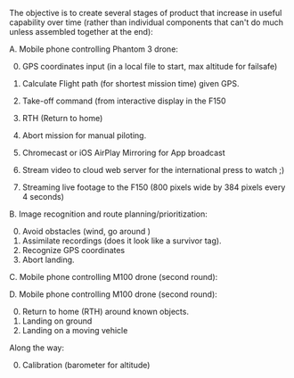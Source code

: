 The objective is to create several stages of product that increase in useful capability over time 
(rather than individual components that can't do much unless assembled together at the end):

A. Mobile phone controlling Phantom 3 drone:

   0. GPS coordinates input (in a local file to start, max altitude for failsafe)
   0. Calculate Flight path (for shortest mission time) given GPS.
   0. Take-off command (from interactive display in the F150
   0. RTH (Return to home)
   0. Abort mission for manual piloting.

   0. Chromecast or iOS AirPlay Mirroring for App broadcast
   0. Stream video to cloud web server for the international press to watch ;)
   0. Streaming live footage to the F150 (800 pixels wide by 384 pixels every 4 seconds)

B. Image recognition and route planning/prioritization:

   0. Avoid obstacles (wind, go around )
   0. Assimilate recordings (does it look like a survivor tag).
   0. Recognize GPS coordinates
   0. Abort landing.

C. Mobile phone controlling M100 drone (second round):

D. Mobile phone controlling M100 drone (second round):

   0. Return to home (RTH) around known objects.
   0. Landing on ground
   0. Landing on a moving vehicle

Along the way:

0. Calibration (barometer for altitude)
